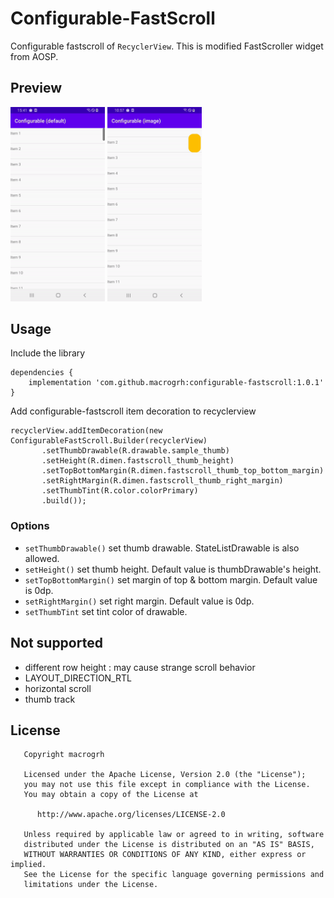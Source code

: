 # Configurable-FastScroll

Configurable fastscroll of `RecyclerView`.
This is modified FastScroller widget from AOSP. 


## Preview


<p><img src="readme/configurable_height_fastscroll (default).gif" width="30%" />
<img src="readme/configurable_height_fastscroll (image).gif" width="30%" /></p>

## Usage
Include the library

 ```
 dependencies {
     implementation 'com.github.macrogrh:configurable-fastscroll:1.0.1'
 }
 ```
Add configurable-fastscroll item decoration to recyclerview
 ```
recyclerView.addItemDecoration(new ConfigurableFastScroll.Builder(recyclerView)
        .setThumbDrawable(R.drawable.sample_thumb)
        .setHeight(R.dimen.fastscroll_thumb_height)
        .setTopBottomMargin(R.dimen.fastscroll_thumb_top_bottom_margin)
        .setRightMargin(R.dimen.fastscroll_thumb_right_margin)
        .setThumbTint(R.color.colorPrimary)
        .build());
 ```
### Options
- `setThumbDrawable()` set thumb drawable. StateListDrawable is also allowed. 
- `setHeight()` set thumb height. Default value is thumbDrawable's height.
- `setTopBottomMargin()` set margin of top & bottom margin. Default value is 0dp.
- `setRightMargin()` set right margin. Default value is 0dp.
- `setThumbTint` set tint color of drawable. 

## Not supported
- different row height : may cause strange scroll behavior
- LAYOUT_DIRECTION_RTL
- horizontal scroll
- thumb track

## License
 ```
    Copyright macrogrh

    Licensed under the Apache License, Version 2.0 (the "License");
    you may not use this file except in compliance with the License.
    You may obtain a copy of the License at

       http://www.apache.org/licenses/LICENSE-2.0

    Unless required by applicable law or agreed to in writing, software
    distributed under the License is distributed on an "AS IS" BASIS,
    WITHOUT WARRANTIES OR CONDITIONS OF ANY KIND, either express or implied.
    See the License for the specific language governing permissions and
    limitations under the License.
 ```
